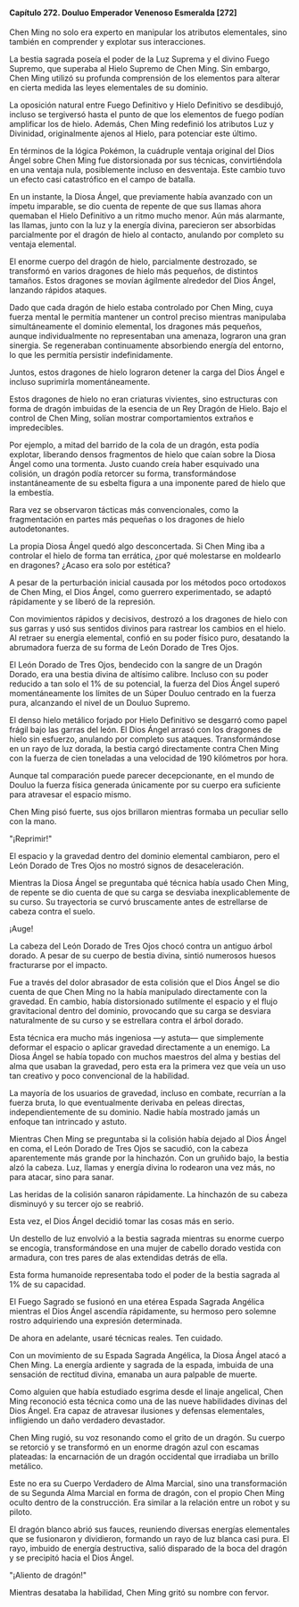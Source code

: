 
#### Capítulo 272. Douluo Emperador Venenoso Esmeralda [272]


Chen Ming no solo era experto en manipular los atributos elementales, sino también en comprender y explotar sus interacciones.

La bestia sagrada poseía el poder de la Luz Suprema y el divino Fuego Supremo, que superaba al Hielo Supremo de Chen Ming. Sin embargo, Chen Ming utilizó su profunda comprensión de los elementos para alterar en cierta medida las leyes elementales de su dominio.

La oposición natural entre Fuego Definitivo y Hielo Definitivo se desdibujó, incluso se tergiversó hasta el punto de que los elementos de fuego podían amplificar los de hielo. Además, Chen Ming redefinió los atributos Luz y Divinidad, originalmente ajenos al Hielo, para potenciar este último.

En términos de la lógica Pokémon, la cuádruple ventaja original del Dios Ángel sobre Chen Ming fue distorsionada por sus técnicas, convirtiéndola en una ventaja nula, posiblemente incluso en desventaja. Este cambio tuvo un efecto casi catastrófico en el campo de batalla.

En un instante, la Diosa Ángel, que previamente había avanzado con un ímpetu imparable, se dio cuenta de repente de que sus llamas ahora quemaban el Hielo Definitivo a un ritmo mucho menor. Aún más alarmante, las llamas, junto con la luz y la energía divina, parecieron ser absorbidas parcialmente por el dragón de hielo al contacto, anulando por completo su ventaja elemental.

El enorme cuerpo del dragón de hielo, parcialmente destrozado, se transformó en varios dragones de hielo más pequeños, de distintos tamaños. Estos dragones se movían ágilmente alrededor del Dios Ángel, lanzando rápidos ataques.

Dado que cada dragón de hielo estaba controlado por Chen Ming, cuya fuerza mental le permitía mantener un control preciso mientras manipulaba simultáneamente el dominio elemental, los dragones más pequeños, aunque individualmente no representaban una amenaza, lograron una gran sinergia. Se regeneraban continuamente absorbiendo energía del entorno, lo que les permitía persistir indefinidamente.

Juntos, estos dragones de hielo lograron detener la carga del Dios Ángel e incluso suprimirla momentáneamente.

Estos dragones de hielo no eran criaturas vivientes, sino estructuras con forma de dragón imbuidas de la esencia de un Rey Dragón de Hielo. Bajo el control de Chen Ming, solían mostrar comportamientos extraños e impredecibles.

Por ejemplo, a mitad del barrido de la cola de un dragón, esta podía explotar, liberando densos fragmentos de hielo que caían sobre la Diosa Ángel como una tormenta. Justo cuando creía haber esquivado una colisión, un dragón podía retorcer su forma, transformándose instantáneamente de su esbelta figura a una imponente pared de hielo que la embestía.

Rara vez se observaron tácticas más convencionales, como la fragmentación en partes más pequeñas o los dragones de hielo autodetonantes.

La propia Diosa Ángel quedó algo desconcertada. Si Chen Ming iba a controlar el hielo de forma tan errática, ¿por qué molestarse en moldearlo en dragones? ¿Acaso era solo por estética?

A pesar de la perturbación inicial causada por los métodos poco ortodoxos de Chen Ming, el Dios Ángel, como guerrero experimentado, se adaptó rápidamente y se liberó de la represión.

Con movimientos rápidos y decisivos, destrozó a los dragones de hielo con sus garras y usó sus sentidos divinos para rastrear los cambios en el hielo. Al retraer su energía elemental, confió en su poder físico puro, desatando la abrumadora fuerza de su forma de León Dorado de Tres Ojos.

El León Dorado de Tres Ojos, bendecido con la sangre de un Dragón Dorado, era una bestia divina de altísimo calibre. Incluso con su poder reducido a tan solo el 1% de su potencial, la fuerza del Dios Ángel superó momentáneamente los límites de un Súper Douluo centrado en la fuerza pura, alcanzando el nivel de un Douluo Supremo.

El denso hielo metálico forjado por Hielo Definitivo se desgarró como papel frágil bajo las garras del león. El Dios Ángel arrasó con los dragones de hielo sin esfuerzo, anulando por completo sus ataques. Transformándose en un rayo de luz dorada, la bestia cargó directamente contra Chen Ming con la fuerza de cien toneladas a una velocidad de 190 kilómetros por hora.

Aunque tal comparación puede parecer decepcionante, en el mundo de Douluo la fuerza física generada únicamente por su cuerpo era suficiente para atravesar el espacio mismo.

Chen Ming pisó fuerte, sus ojos brillaron mientras formaba un peculiar sello con la mano.

"¡Reprimir!"

El espacio y la gravedad dentro del dominio elemental cambiaron, pero el León Dorado de Tres Ojos no mostró signos de desaceleración.

Mientras la Diosa Ángel se preguntaba qué técnica había usado Chen Ming, de repente se dio cuenta de que su carga se desviaba inexplicablemente de su curso. Su trayectoria se curvó bruscamente antes de estrellarse de cabeza contra el suelo.

¡Auge!

La cabeza del León Dorado de Tres Ojos chocó contra un antiguo árbol dorado. A pesar de su cuerpo de bestia divina, sintió numerosos huesos fracturarse por el impacto.

Fue a través del dolor abrasador de esta colisión que el Dios Ángel se dio cuenta de que Chen Ming no la había manipulado directamente con la gravedad. En cambio, había distorsionado sutilmente el espacio y el flujo gravitacional dentro del dominio, provocando que su carga se desviara naturalmente de su curso y se estrellara contra el árbol dorado.

Esta técnica era mucho más ingeniosa —y astuta— que simplemente deformar el espacio o aplicar gravedad directamente a un enemigo. La Diosa Ángel se había topado con muchos maestros del alma y bestias del alma que usaban la gravedad, pero esta era la primera vez que veía un uso tan creativo y poco convencional de la habilidad.

La mayoría de los usuarios de gravedad, incluso en combate, recurrían a la fuerza bruta, lo que eventualmente derivaba en peleas directas, independientemente de su dominio. Nadie había mostrado jamás un enfoque tan intrincado y astuto.

Mientras Chen Ming se preguntaba si la colisión había dejado al Dios Ángel en coma, el León Dorado de Tres Ojos se sacudió, con la cabeza aparentemente más grande por la hinchazón. Con un gruñido bajo, la bestia alzó la cabeza. Luz, llamas y energía divina lo rodearon una vez más, no para atacar, sino para sanar.

Las heridas de la colisión sanaron rápidamente. La hinchazón de su cabeza disminuyó y su tercer ojo se reabrió.

Esta vez, el Dios Ángel decidió tomar las cosas más en serio.

Un destello de luz envolvió a la bestia sagrada mientras su enorme cuerpo se encogía, transformándose en una mujer de cabello dorado vestida con armadura, con tres pares de alas extendidas detrás de ella.

Esta forma humanoide representaba todo el poder de la bestia sagrada al 1% de su capacidad.

El Fuego Sagrado se fusionó en una etérea Espada Sagrada Angélica mientras el Dios Ángel ascendía rápidamente, su hermoso pero solemne rostro adquiriendo una expresión determinada.

De ahora en adelante, usaré técnicas reales. Ten cuidado.

Con un movimiento de su Espada Sagrada Angélica, la Diosa Ángel atacó a Chen Ming. La energía ardiente y sagrada de la espada, imbuida de una sensación de rectitud divina, emanaba un aura palpable de muerte.

Como alguien que había estudiado esgrima desde el linaje angelical, Chen Ming reconoció esta técnica como una de las nueve habilidades divinas del Dios Ángel. Era capaz de atravesar ilusiones y defensas elementales, infligiendo un daño verdadero devastador.

Chen Ming rugió, su voz resonando como el grito de un dragón. Su cuerpo se retorció y se transformó en un enorme dragón azul con escamas plateadas: la encarnación de un dragón occidental que irradiaba un brillo metálico.

Este no era su Cuerpo Verdadero de Alma Marcial, sino una transformación de su Segunda Alma Marcial en forma de dragón, con el propio Chen Ming oculto dentro de la construcción. Era similar a la relación entre un robot y su piloto.

El dragón blanco abrió sus fauces, reuniendo diversas energías elementales que se fusionaron y dividieron, formando un rayo de luz blanca casi pura. El rayo, imbuido de energía destructiva, salió disparado de la boca del dragón y se precipitó hacia el Dios Ángel.

"¡Aliento de dragón!"

Mientras desataba la habilidad, Chen Ming gritó su nombre con fervor.